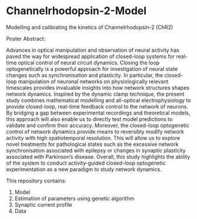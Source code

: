 # Channelrhodopsin-2-Model
Modelling and calibrating the kinetics of Channelrhodopsin-2 (ChR2) 

Poster Abstract:

Advances in optical manipulation and observation of neural activity has paved the way for widespread application of closed-loop systems for real-time optical control of neural circuit dynamics. Closing the loop optogenetically is a powerful approach for investigation of neural state changes such as synchronisation and plasticity. In particular, the closed-loop manipulation of neuronal networks on physiologically relevant timescales provides invaluable insights into how network structures shapes network dynamics. Inspired by the dynamic clamp technique, the present study combines mathematical modelling and all-optical electrophysiology to provide closed-loop, real-time feedback control to the network of neurons. By bridging a gap between experimental recordings and theoretical models, this approach will also enable us to directly test model predictions to validate and confirm their accuracy. Moreover, the closed-loop optogenetic control of network dynamics provide means to reversibly modify network activity with high spatiotemporal resolution. This will allow us to explore novel treatments for pathological states such as the excessive network synchronisation associated with epilepsy or changes in synaptic plasticity associated with Parkinson’s disease. Overall, this study highlights the ability of the system to conduct activity-guided closed-loop optogenetic experimentation as a new paradigm to study network dynamics.  

This repository contains:
1) Model
2) Estimation of parameters using genetic algorithm
3) Synaptic current profile
4) Data

